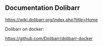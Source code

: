 ## Documentation Dolibarr

https://wiki.dolibarr.org/index.php?title=Home

Dolibarr on docker:

https://github.com/Dolibarr/dolibarr-docker




